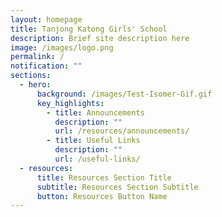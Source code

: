 ```yaml
---
layout: homepage
title: Tanjong Katong Girls' School
description: Brief site description here
image: /images/logo.png
permalink: /
notification: ""
sections:
  - hero:
      background: /images/Test-Isomer-Gif.gif
      key_highlights:
        - title: Announcements
          description: ""
          url: /resources/announcements/
        - title: Useful Links
          description: ""
          url: /useful-links/
  - resources:
      title: Resources Section Title
      subtitle: Resources Section Subtitle
      button: Resources Button Name
---
```


